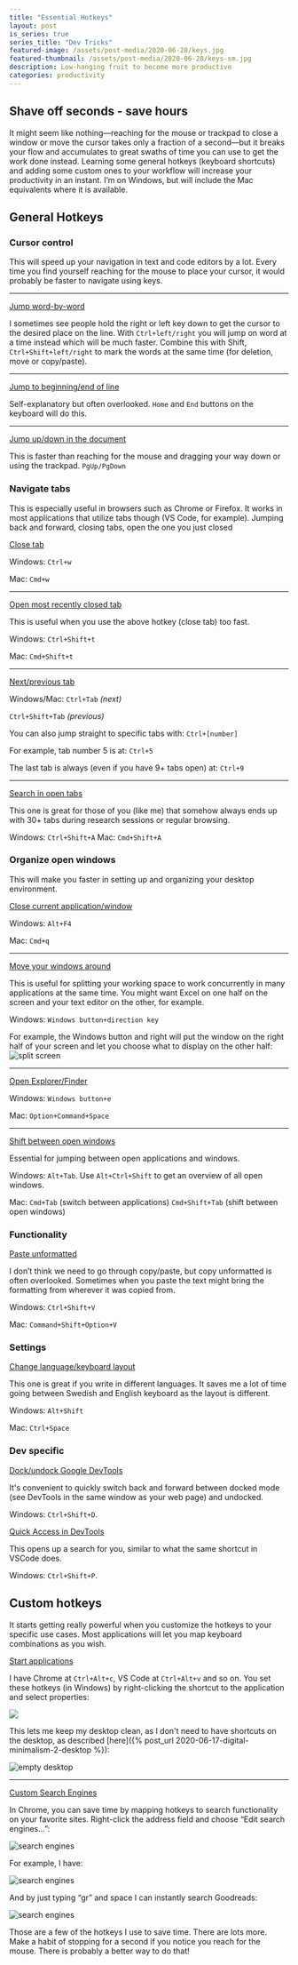 ```yaml
---
title: "Essential Hotkeys"
layout: post
is_series: true
series_title: "Dev Tricks"
featured-image: /assets/post-media/2020-06-28/keys.jpg
featured-thumbnail: /assets/post-media/2020-06-28/keys-sm.jpg
description: Low-hanging fruit to become more productive
categories: productivity
---
```


## Shave off seconds - save hours

It might seem like nothing—reaching for the mouse or trackpad to close a window or move the cursor takes only a fraction of a second—but it breaks your flow and accumulates to great swaths of time you can use to get the work done instead. Learning some general hotkeys (keyboard shortcuts) and adding some custom ones to your workflow will increase your productivity in an instant. I’m on Windows, but will include the Mac equivalents where it is available.

## General Hotkeys

### Cursor control

This will speed up your navigation in text and code editors by a lot. Every time you find yourself reaching for the mouse to place your cursor, it would probably be faster to navigate using keys.

<hr>

<u>Jump word-by-word</u>

I sometimes see people hold the right or left key down to get the cursor to the desired place on the line. With `Ctrl+left/right` you will jump on word at a time instead which will be much faster. Combine this with Shift, `Ctrl+Shift+left/right` to mark the words at the same time (for deletion, move or copy/paste).

<hr>

<u>Jump to beginning/end of line</u>

Self-explanatory but often overlooked. `Home` and `End` buttons on the keyboard will do this.

<hr>

<u>Jump up/down in the document</u>

This is faster than reaching for the mouse and dragging your way down or using the trackpad.
`PgUp/PgDown`

### Navigate tabs

This is especially useful in browsers such as Chrome or Firefox. It works in most applications that utilize tabs though (VS Code, for example). Jumping back and forward, closing tabs, open the one you just closed

<u>Close tab</u>

Windows: `Ctrl+w`

Mac: `Cmd+w`

<hr>

<u>Open most recently closed tab</u>

This is useful when you use the above hotkey (close tab) too fast.

Windows: `Ctrl+Shift+t`

Mac: `Cmd+Shift+t`

<hr>

<u>Next/previous tab</u>

Windows/Mac: `Ctrl+Tab`
_(next)_

`Ctrl+Shift+Tab`
_(previous)_

You can also jump straight to specific tabs with:
`Ctrl+[number]`

For example, tab number 5 is at: `Ctrl+5`

The last tab is always (even if you have 9+ tabs open) at:
`Ctrl+9`

<hr>

<u>Search in open tabs</u>

This one is great for those of you (like me) that somehow always ends up with 30+ tabs during research sessions or regular browsing.

Windows: `Ctrl+Shift+A` Mac: `Cmd+Shift+A`

### Organize open windows

This will make you faster in setting up and organizing your desktop environment.

<u>Close current application/window</u>

Windows: `Alt+F4`

Mac: `Cmd+q`

<hr>

<u>Move your windows around</u>

This is useful for splitting your working space to work concurrently in many applications at the same time. You might want Excel on one half on the screen and your text editor on the other, for example.

Windows: `Windows button+direction key`

For example, the Windows button and right will put the window on the right half of your screen and let you choose what to display on the other half:
![split screen](/assets/post-media/2020-06-28/split_screen.png "split screen")

<hr>

<u>Open Explorer/Finder</u>

Windows: `Windows button+e`

Mac: `Option+Command+Space`

<hr>

<u>Shift between open windows</u>

Essential for jumping between open applications and windows.

Windows: `Alt+Tab`. Use `Alt+Ctrl+Shift` to get an overview of all open windows.

Mac: `Cmd+Tab` (switch between applications) `Cmd+Shift+Tab` (shift between open windows)

### Functionality

<u>Paste unformatted</u>

I don’t think we need to go through copy/paste, but copy unformatted is often overlooked. Sometimes when you paste the text might bring the formatting from wherever it was copied from.

Windows: `Ctrl+Shift+V`

Mac: `Command+Shift+Option+V`

### Settings

<u>Change language/keyboard layout</u>

This one is great if you write in different languages. It saves me a lot of time going between Swedish and English keyboard as the layout is different.

Windows: `Alt+Shift`

Mac: `Ctrl+Space`

### Dev specific

<u>Dock/undock Google DevTools</u>

It's convenient to quickly switch back and forward between docked mode (see DevTools in the same window as your web page) and undocked.

Windows: `Ctrl+Shift+D`.

<u>Quick Access in DevTools</u>

This opens up a search for you, similar to what the same shortcut in VSCode does.

Windows: `Ctrl+Shift+P`.

## Custom hotkeys

It starts getting really powerful when you customize the hotkeys to your specific use cases. Most applications will let you map keyboard combinations as you wish.

<u>Start applications</u>

I have Chrome at `Ctrl+Alt+c`, VS Code at `Ctrl+Alt+v` and so on. You set these hotkeys (in Windows) by right-clicking the shortcut to the application and select properties:

<img class="half-image" src="/assets/post-media/2020-06-28/chrome_hotkey.png"/>

This lets me keep my desktop clean, as I don't need to have shortcuts on the desktop, as described [here]({% post_url 2020-06-17-digital-minimalism-2-desktop %}):

![empty desktop](/assets/post-media/2020-06-17/empty-desktop.png "empty desktop")

<hr>

<u>Custom Search Engines</u>

In Chrome, you can save time by mapping hotkeys to search functionality on your favorite sites. Right-click the address field and choose “Edit search engines…”:

![search engines](/assets/post-media/2020-06-28/search_engines.png "search engines")

For example, I have:

![search engines](/assets/post-media/2020-06-28/search_engines2.png "search engines")

And by just typing “gr” and space I can instantly search Goodreads:

![search engines](/assets/post-media/2020-06-28/search_engines3.png "search engines")

Those are a few of the hotkeys I use to save time. There are lots more. Make a habit of stopping for a second if you notice you reach for the mouse. There is probably a better way to do that!

